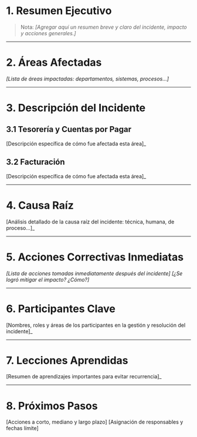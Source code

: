 # 1. Resumen Ejecutivo
> 
>  Nota: _[Agregar aquí un resumen breve y claro del incidente, impacto y acciones generales.]_

---

#  2. Áreas Afectadas
 _[Lista de áreas impactadas: departamentos, sistemas, procesos...]_

---

#  3. Descripción del Incidente

## 3.1 Tesorería y Cuentas por Pagar
[Descripción específica de cómo fue afectada esta área]_

##  3.2 Facturación
[Descripción específica de cómo fue afectada esta área]_

---

# 4. Causa Raíz
[Análisis detallado de la causa raíz del incidente: técnica, humana, de proceso...]_

---

#  5. Acciones Correctivas Inmediatas
 _[Lista de acciones tomadas inmediatamente después del incidente]_
 _[¿Se logró mitigar el impacto? ¿Cómo?]_

---

#  6. Participantes Clave
[Nombres, roles y áreas de los participantes en la gestión y resolución del incidente]_

---

#  7. Lecciones Aprendidas
[Resumen de aprendizajes importantes para evitar recurrencia]_

---

#  8. Próximos Pasos
[Acciones a corto, mediano y largo plazo]
[Asignación de responsables y fechas límite]
